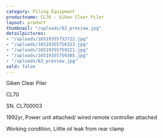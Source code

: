 ```yaml
---
category: Piling Equipment
productname: CL70 - Giken Clear Piler
layout: product
thumbnail: "/uploads/62_preview.jpg"
detailpictures:
- "/uploads/16519355753722.jpg"
- "/uploads/16519355756323.jpg"
- "/uploads/16519355759221.jpg"
- "/uploads/16519355759385.jpg"
- "/uploads/62_preview.jpg"
sold: false
---
```


Giken Clear Piler

CL70

SN. CL700003

1992yr, Power unit attached/ wired remote controller attached

Working condition, Little oil leak from rear clamp



